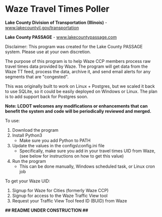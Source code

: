 # Waze Travel Times Poller
**Lake County Division of Transportation (Illinois)** - www.lakecountyil.gov/transportation

**Lake County PASSAGE** - www.lakecountypassage.com

Disclaimer: This program was created for the Lake County PASSAGE system. Please use at your own discretion.

The purpose of this program is to help Waze CCP members process raw travel times data
provided by Waze. The program will get data from the Waze TT feed, process the data, archive it,
and send email alerts for any segments that are "congested".

This was originally built to work on Linux + Postgres, but we scaled it back to use SQLite, 
so it could be easily deployed on Windows or Linux. The plan is to add support back for Postgres soon.

**Note: LCDOT welcomes any modifications or enhancements that can benefit the system and code will be 
periodically reviewed and merged.**

To use:
1. Download the program
2. Install Python3
    - Make sure you add Python to PATH
3. Update the values in the configs\config.ini file
    - Specifically, make sure you add in your travel times UID from Waze, 
    (see below for instructions on how to get this value)
4. Run the program
    - This can be done manually, Windows scheduled task, or Linux cron job
    
To get your Waze UID:
1. Signup for Waze for Cities (formerly Waze CCP)
2. Signup for access to the Waze Traffic View tool
3. Request your Traffic View Tool feed ID (BUID) from Waze

**## README UNDER CONSTRUCTION ##**
